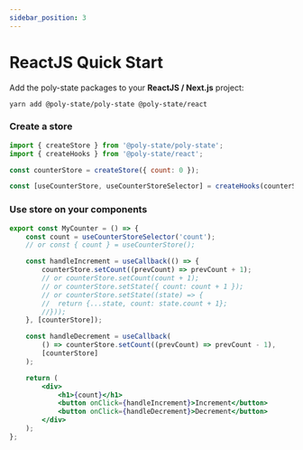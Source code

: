 ```yaml
---
sidebar_position: 3
---
```


# ReactJS Quick Start

Add the poly-state packages to your **ReactJS / Next.js** project:

```shell
yarn add @poly-state/poly-state @poly-state/react
```

### Create a store

```jsx
import { createStore } from '@poly-state/poly-state';
import { createHooks } from '@poly-state/react';

const counterStore = createStore({ count: 0 });

const [useCounterStore, useCounterStoreSelector] = createHooks(counterStore);
```

### Use store on your components

```jsx
export const MyCounter = () => {
	const count = useCounterStoreSelector('count');
	// or const { count } = useCounterStore();

	const handleIncrement = useCallback(() => {
		counterStore.setCount((prevCount) => prevCount + 1);
		// or counterStore.setCount(count + 1);
		// or counterStore.setState({ count: count + 1 });
		// or counterStore.setState((state) => {
		//	return {...state, count: state.count + 1};
		//}));
	}, [counterStore]);

	const handleDecrement = useCallback(
		() => counterStore.setCount((prevCount) => prevCount - 1),
		[counterStore]
	);

	return (
		<div>
			<h1>{count}</h1>
			<button onClick={handleIncrement}>Increment</button>
			<button onClick={handleDecrement}>Decrement</button>
		</div>
	);
};
```
